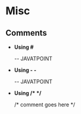 # Misc

## Comments

* **Using #**

    -- JAVATPOINT  

* **Using - -**

    -- JAVATPOINT  

* **Using /\* \*/**

    /* comment goes here */  
